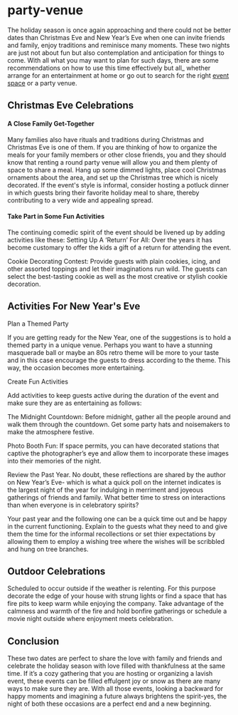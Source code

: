 # party-venue
The holiday season is once again approaching and there could not be better dates than Christmas Eve and New Year’s Eve when one can invite friends and family, enjoy traditions and reminisce many moments. These two nights are just not about fun but also contemplation and anticipation for things to come. With all what you may want to plan for such days, there are some recommendations on how to use this time effectively but all_ whether arrange for an entertainment at home or go out to search for the right <a href="https://birluxurylanding.com/">event space</a> or a party venue.

<h2>Christmas Eve Celebrations</h2>

<h4>A Close Family Get-Together</h4>

Many families also have rituals and traditions during Christmas and Christmas Eve is one of them. If you are thinking of how to organize the meals for your family members or other close friends, you and they should know that renting a round party venue will allow you and them plenty of space to share a meal. Hang up some dimmed lights, place cool Christmas ornaments about the area, and set up the Christmas tree which is nicely decorated. If the event's style is informal, consider hosting a potluck dinner in which guests bring their favorite holiday meal to share, thereby contributing to a very wide and appealing spread.

<h4>Take Part in Some Fun Activities</h4>

The continuing comedic spirit of the event should be livened up by adding activities like these: Setting Up A ‘Return’ For All: Over the years it has become customary to offer the kids a gift of a return for attending the event.

Cookie Decorating Contest: Provide guests with plain cookies, icing, and other assorted toppings and let their imaginations run wild. The guests can select the best-tasting cookie as well as the most creative or stylish cookie decoration.

<h2>Activities For New Year's Eve</h2>

Plan a Themed Party

If you are getting ready for the New Year, one of the suggestions is to hold a themed party in a unique venue. Perhaps you want to have a stunning masquerade ball or maybe an 80s retro theme will be more to your taste and in this case encourage the guests to dress according to the theme. This way, the occasion becomes more entertaining.

Create Fun Activities

Add activities to keep guests active during the duration of the event and make sure they are as entertaining as follows:

The Midnight Countdown: Before midnight, gather all the people around and walk them through the countdown. Get some party hats and noisemakers to make the atmosphere festive.

Photo Booth Fun: If space permits, you can have decorated stations that captive the photographer’s eye and allow them to incorporate these images into their memories of the night.

Review the Past Year. No doubt, these reflections are shared by the author on New Year’s Eve- which is what a quick poll on the internet indicates is the largest night of the year for indulging in merriment and joyeous gatherings of friends and family. What better time to stress on interactions than when everyone is in celebratory spirits?

Your past year and the following one can be a quick time out and be happy in the current functioning. Explain to the guests what they need to and give them the time for the informal recollections or set thier expectations by allowing them to employ a wishing tree where the wishes will be scribbled and hung on tree branches.

<h2>Outdoor Celebrations</h2>

Scheduled to occur outside if the weather is relenting. For this purpose decorate the edge of your house with strung lights or find a space that has fire pits to keep warm while enjoying the company. Take advantage of the calmness and warmth of the fire and hold bonfire gatherings or schedule a movie night outside where enjoyment meets celebration.

<h2>Conclusion</h2>

These two dates are perfect to share the love with family and friends and celebrate the holiday season with love filled with thankfulness at the same time. If it’s a cozy gathering that you are hosting or organizing a lavish event, these events can be filled effulgent joy or snow as there are many ways to make sure they are. With all those events, looking a backward for happy moments and imagining a future always brightens the spirit-yes, the night of both these occasions are a perfect end and a new beginning.

